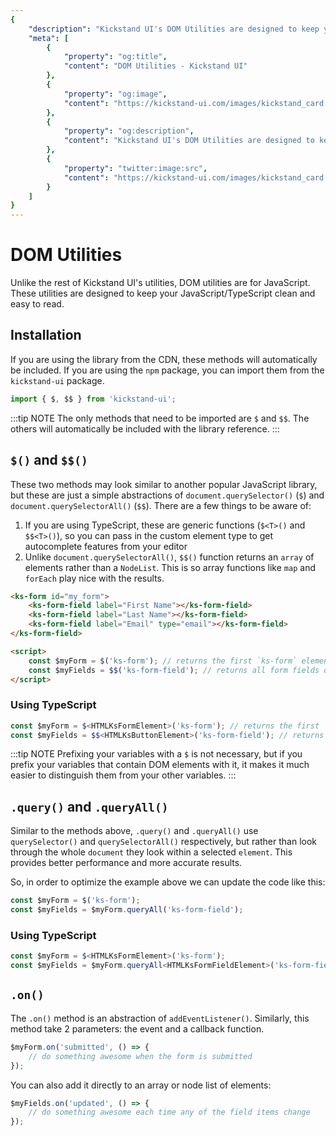 ```yaml
---
{
    "description": "Kickstand UI's DOM Utilities are designed to keep your JavaScript clean and easy to read.",
    "meta": [
        {
            "property": "og:title",
            "content": "DOM Utilities - Kickstand UI"
        },
        {
            "property": "og:image",
            "content": "https://kickstand-ui.com/images/kickstand_card.png"
        },
        {
            "property": "og:description",
            "content": "Kickstand UI's DOM Utilities are designed to keep your JavaScript clean and easy to read."
        },
        {
            "property": "twitter:image:src",
            "content": "https://kickstand-ui.com/images/kickstand_card.png"
        }
    ]
}
---
```


# DOM Utilities

Unlike the rest of Kickstand UI's utilities, DOM utilities are for JavaScript. These utilities are designed to keep your JavaScript/TypeScript clean and easy to read.

## Installation

If you are using the library from the CDN, these methods will automatically be included. If you are using the `npm` package, you can import them from the `kickstand-ui` package.

```js
import { $, $$ } from 'kickstand-ui';
```

:::tip NOTE
The only methods that need to be imported are `$` and `$$`. The others will automatically be included with the library reference.
:::

## `$()` and `$$()`

These two methods may look similar to another popular JavaScript library, but these are just a simple abstractions of `document.querySelector()` (`$`) and `document.querySelectorAll()` (`$$`). There are a few things to be aware of:

1. If you are using TypeScript, these are generic functions (`$<T>()` and `$$<T>()`), so you can pass in the custom element type to get autocomplete features from your editor
2. Unlike `document.querySelectorAll()`, `$$()` function returns an `array` of elements rather than a `NodeList`. This is so array functions like `map` and `forEach` play nice with the results.

```html
<ks-form id="my_form">
    <ks-form-field label="First Name"></ks-form-field>
    <ks-form-field label="Last Name"></ks-form-field>
    <ks-form-field label="Email" type="email"></ks-form-field>
</ks-form-field>

<script>
    const $myForm = $('ks-form'); // returns the first `ks-form` element it finds on the page
    const $myFields = $$('ks-form-field'); // returns all form fields on the page
</script>
```

### Using TypeScript

```ts
const $myForm = $<HTMLKsFormElement>('ks-form'); // returns the first `ks-form` element it finds
const $myFields = $$<HTMLKsButtonElement>('ks-form-field'); // returns all form fields
```

:::tip NOTE
Prefixing your variables with a `$` is not necessary, but if you prefix your variables that contain DOM elements with it, it makes it much easier to distinguish them from your other variables.
:::

## `.query()` and `.queryAll()`

Similar to the methods above, `.query()` and `.queryAll()` use `querySelector()` and `querySelectorAll()` respectively, but rather than look through the whole `document` they look within a selected `element`. This provides better performance and more accurate results.

So, in order to optimize the example above we can update the code like this:

```js
const $myForm = $('ks-form');
const $myFields = $myForm.queryAll('ks-form-field');
```

### Using TypeScript

```ts
const $myForm = $<HTMLKsFormElement>('ks-form');
const $myFields = $myForm.queryAll<HTMLKsFormFieldElement>('ks-form-field');
```

## `.on()`

The `.on()` method is an abstraction of `addEventListener()`. Similarly, this method take 2 parameters: the event and a callback function.

```js
$myForm.on('submitted', () => {
    // do something awesome when the form is submitted
});
```

You can also add it directly to an array or node list of elements:

```js
$myFields.on('updated', () => {
    // do something awesome each time any of the field items change
});
```

<!-- :::tip
For more examples of these utilities in action, check out our [Guides](../guides/overview.md).
::: -->
